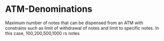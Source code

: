 # ATM-Denominations
Maximum number of notes that can be dispensed from an ATM with constrains such as limit of withdrawal of notes and limit to specific notes. In this case, 100,200,500,1000 rs notes
